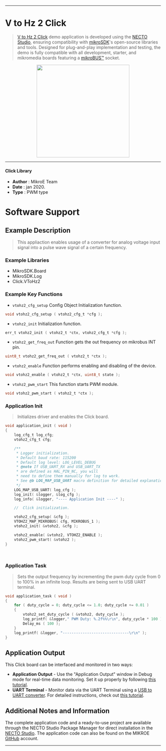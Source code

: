 
---
# V to Hz 2 Click

> [V to Hz 2 Click](https://www.mikroe.com/?pid_product=MIKROE-3131) demo application is developed using
the [NECTO Studio](https://www.mikroe.com/necto), ensuring compatibility with [mikroSDK](https://www.mikroe.com/mikrosdk)'s
open-source libraries and tools. Designed for plug-and-play implementation and testing, the demo is fully compatible with
all development, starter, and mikromedia boards featuring a [mikroBUS&trade;](https://www.mikroe.com/mikrobus) socket.

<p align="center">
  <img src="https://www.mikroe.com/?pid_product=MIKROE-3131&image=1" height=300px>
</p>

---

#### Click Library

- **Author**        : MikroE Team
- **Date**          : jan 2020.
- **Type**          : PWM type

# Software Support

## Example Description

> This appliaction enables usage of a converter for analog voltage input signal into 
> a pulse wave signal of a certain frequency.

### Example Libraries

- MikroSDK.Board
- MikroSDK.Log
- Click.VToHz2

### Example Key Functions

- `vtohz2_cfg_setup` Config Object Initialization function. 
```c
void vtohz2_cfg_setup ( vtohz2_cfg_t *cfg );
``` 
 
- `vtohz2_init` Initialization function. 
```c
err_t vtohz2_init ( vtohz2_t *ctx, vtohz2_cfg_t *cfg );
```

- `vtohz2_get_freq_out` Function gets the out frequency on mikrobus INT pin. 
```c
uint8_t vtohz2_get_freq_out ( vtohz2_t *ctx );
```
 
- `vtohz2_enable` Function performs enabling and disabling of the device. 
```c
void vtohz2_enable ( vtohz2_t *ctx, uint8_t state );
```

- `vtohz2_pwm_start` This function starts PWM module. 
```c
void vtohz2_pwm_start ( vtohz2_t *ctx );
```

### Application Init

> Initializes driver and enables the Click board.

```c
void application_init ( void )
{
    log_cfg_t log_cfg;
    vtohz2_cfg_t cfg;

    /** 
     * Logger initialization.
     * Default baud rate: 115200
     * Default log level: LOG_LEVEL_DEBUG
     * @note If USB_UART_RX and USB_UART_TX 
     * are defined as HAL_PIN_NC, you will 
     * need to define them manually for log to work. 
     * See @b LOG_MAP_USB_UART macro definition for detailed explanation.
     */
    LOG_MAP_USB_UART( log_cfg );
    log_init( &logger, &log_cfg );
    log_info( &logger, "---- Application Init ----" );

    //  Click initialization.

    vtohz2_cfg_setup( &cfg );
    VTOHZ2_MAP_MIKROBUS( cfg, MIKROBUS_1 );
    vtohz2_init( &vtohz2, &cfg );

    vtohz2_enable( &vtohz2, VTOHZ2_ENABLE );
    vtohz2_pwm_start( &vtohz2 );
}

  
```

### Application Task

> Sets the output frequency by incrementing the pwm duty cycle from 0 to 100% in an infinite loop.
> Results are being sent to USB UART terminal.

```c
void application_task ( void )
{
    for ( duty_cycle = 0; duty_cycle <= 1.0; duty_cycle += 0.01 )
    {
        vtohz2_set_duty_cycle ( &vtohz2, duty_cycle );
        log_printf( &logger," PWM Duty: %.2f%%\r\n", duty_cycle * 100 );
        Delay_ms ( 100 );
    }
    log_printf( &logger, "------------------------------\r\n" );
}
```

## Application Output

This Click board can be interfaced and monitored in two ways:
- **Application Output** - Use the "Application Output" window in Debug mode for real-time data monitoring.
Set it up properly by following [this tutorial](https://www.youtube.com/watch?v=ta5yyk1Woy4).
- **UART Terminal** - Monitor data via the UART Terminal using
a [USB to UART converter](https://www.mikroe.com/click/interface/usb?interface*=uart,uart). For detailed instructions,
check out [this tutorial](https://help.mikroe.com/necto/v2/Getting%20Started/Tools/UARTTerminalTool).

## Additional Notes and Information

The complete application code and a ready-to-use project are available through the NECTO Studio Package Manager for 
direct installation in the [NECTO Studio](https://www.mikroe.com/necto). The application code can also be found on
the MIKROE [GitHub](https://github.com/MikroElektronika/mikrosdk_click_v2) account.

---
